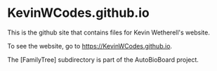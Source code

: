 # KevinWCodes.github.io

This is the github site that contains files for Kevin Wetherell's website.

To see the website, go to https://KevinWCodes.github.io.

The [FamilyTree] subdirectory is part of the AutoBioBoard project.
